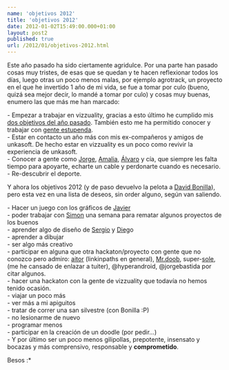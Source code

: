```yaml
---
name: 'objetivos 2012'
title: 'objetivos 2012'
date: 2012-01-02T15:49:00.000+01:00
layout: post2
published: true
url: /2012/01/objetivos-2012.html
---
```


Este año pasado ha sido ciertamente agridulce. Por una parte han pasado cosas muy tristes, de esas que se quedan y te hacen reflexionar todos los días, luego otras un poco menos malas, por ejemplo agrotrack, un proyecto en el que he invertido 1 año de mi vida, se fue a tomar por culo (bueno, quizá sea mejor decir, lo mandé a tomar por culo) y cosas muy buenas, enumero las que más me han marcado:  
  
\- Empezar a trabajar en vizzuality, gracias a esto último he cumplido mis [dos objetivos del año pasado](http://blep.blogspot.com/2011/01/objetivos-2011.html). También esto me ha permitido conocer y trabajar con [gente estupenda](http://vizzuality.com/company).  
\- Estar en contacto un año más con mis ex-compañeros y amigos de unkasoft. De hecho estar en vizzuality es un poco como revivir la experiencia de unkasoft.  
\- Conocer a gente como [Jorge](https://twitter.com/semurat), [Amalia](https://twitter.com/amaliahern), [Álvaro](https://twitter.com/#!/aloaisa) y cía, que siempre les falta tiempo para apoyarte, echarte un cable y perdonarte cuando es necesario.  
\- Re-descubrir el deporte.  
  
Y ahora los objetivos 2012 (y de paso devuelvo la pelota a [David Bonilla](http://www.bonillaware.com/objetivos-2012)), pero esta vez en una lista de deseos, sin order alguno, según van saliendo.  
  
\- Hacer un juego con los gráficos de [Javier](https://twitter.com/#!/javier)  
\- poder trabajar con [Simon](https://twitter.com/#!/tokumin) una semana para rematar algunos proyectos de los buenos  
\- aprender algo de diseño de [Sergio](https://twitter.com/#!/saleiva) y [Dieg](https://twitter.com/#!/damagedgoods)o  
\- aprender a dibujar  
\- ser algo más creativo  
\- participar en alguna que otra hackaton/proyecto con gente que no conozco pero admiro: [aitor](https://twitter.com/#!/_aitor) (linkinpaths en general), [Mr.doob](https://twitter.com/#!/mrdoob), super-[sole](https://twitter.com/#!/supersole), (me he cansado de enlazar a tuiter), @hyperandroid, @jorgebastida por citar algunos.  
\- hacer una hackaton con la gente de vizzuality que todavía no hemos tenido ocasión.  
\- viajar un poco más  
\- ver más a mi apiguitos  
\- tratar de correr una san silvestre (con Bonilla :P)  
\- no lesionarme de nuevo  
\- programar menos  
\- participar en la creación de un doodle (por pedir...)  
\- Y por último ser un poco menos gilipollas, prepotente, insensato y bocazas y más comprensivo, responsable y **comprometido**.  
  
Besos :\*